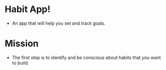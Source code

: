 # Habit App!
- An app that will help you set and track goals. 

# Mission
- The first step is to identify and be conscious about habits that you want to build.
